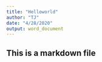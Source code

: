 ```yaml
---
title: "Helloworld"
author: "TJ"
date: "4/28/2020"
output: word_document
---
```

## This is a markdown file